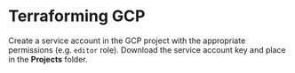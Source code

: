 # Terraforming GCP

Create a service account in the GCP project with the appropriate permissions (e.g. `editor` role).
Download the service account key and place in the **Projects** folder.

